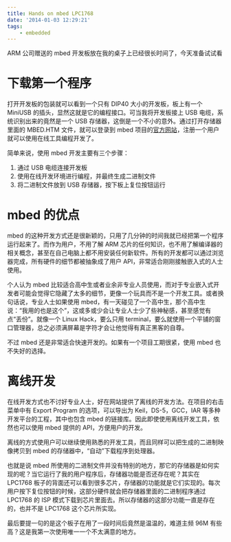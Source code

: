 ```yaml
---
title: Hands on mbed LPC1768
date: '2014-01-03 12:29:21'
tags:
    - embedded
---
```


ARM 公司赠送的 mbed 开发板放在我的桌子上已经很长时间了，今天准备试试看

<!--more-->

# 下载第一个程序

打开开发板的包装就可以看到一个只有 DIP40 大小的开发板，板上有一个 MiniUSB 的插头，显然这就是它的编程接口。可当我将开发板接上 USB 电缆，系统识别出来的竟然是一个 USB 存储器，这倒是一个不小的意外。通过打开存储器里面的 MBED.HTM 文件，就可以登录到 mbed 项目的[官方网站](http://mbed.org)，注册一个用户就可以使用在线工具编程开发了。

简单来说，使用 mbed 开发主要有三个步骤：

1. 通过 USB 电缆连接开发板
2. 使用在线开发环境进行编程，并最终生成二进制文件
3. 将二进制文件放到 USB 存储器，按下板上复位按钮运行

# mbed 的优点

mbed 的这种开发方式还是很新颖的，只用了几分钟的时间我就已经把第一个程序运行起来了。而作为用户，不用了解 ARM 芯片的任何知识，也不用了解编译器的相关概念，甚至在自己电脑上都不用安装任何新软件。所有的开发都可以通过浏览器完成，所有硬件的细节都被抽象成了用户 API，非常适合刚刚接触嵌入式的人士使用。

个人认为 mbed 比较适合高中生或者业余非专业人员使用，而对于专业嵌入式开发者可能会觉得它隐藏了太多的细节，更像一个玩具而不是一个开发工具。或者换句话说，专业人士如果使用 mbed，有一天碰见了一个高中生，那个高中生说：“我用的也是这个”，这或多或少会让专业人士少了些神秘感，甚至感觉有点“丢份”。就像一个 Linux Hack，要么只用 terminal，要么就使用一个平铺的窗口管理器，总之必须满屏幕是字符才会让他觉得有真正黑客的自尊。

不过 mbed 还是非常适合快速开发的。如果有一个项目工期很紧，使用 mbed 也不失好的选择。

# 离线开发

在线开发方式也不讨好专业人士，好在网站提供了离线的开发方法。在项目的右击菜单中有 Export Program 的选项，可以导出为 Keil，DS-5，GCC，IAR 等多种开发平台的工程，其中也包含 mbed 的链接库。因此即使使用离线开发工具，依然也可以使用 mbed 提供的 API，方便用户的开发。

离线的方式使用户可以继续使用熟悉的开发工具，而且同样可以把生成的二进制映像拷贝到 mbed 的存储器中，“自动”下载程序到处理器。

也就是说 mbed 所使用的二进制文件并没有特别的地方，那它的存储器是如何实现的呢？当它运行了我的用户程序后，存储器功能是否还存在呢？其实在 LPC1768 板子的背面还可以看到很多芯片，存储器的功能就是它们实现的。每次用户按下复位按钮的时候，这部分硬件就会把存储器里面的二进制程序通过 LPC1768 的 ISP 模式下载到芯片里面去。所以存储器的这部分功能一直是存在的，也并不是 LPC1768 这个芯片所实现。

最后要提一句的是这个板子在用了一段时间后竟然是温温的，难道主频 96M 有些高？这是我第一次使用唯一一个不太满意的地方。
